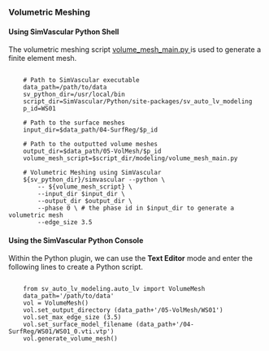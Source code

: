 ### Volumetric Meshing 

#### Using SimVascular Python Shell

The volumetric meshing script 
<a href="https://github.com/SimVascular/SimVascular/tree/master/Python/site-packages/sv_auto_lv_modeling/modeling/volume_mesh_main.py"> 
volume\_mesh\_main.py </a> is used to generate a finite element mesh.

<pre><code class='language-shell' lang='shell'>
    # Path to SimVascular executable
    data_path=/path/to/data
    sv_python_dir=/usr/local/bin
    script_dir=SimVascular/Python/site-packages/sv_auto_lv_modeling
    p_id=WS01

    # Path to the surface meshes
    input_dir=$data_path/04-SurfReg/$p_id

    # Path to the outputted volume meshes
    output_dir=$data_path/05-VolMesh/$p_id
    volume_mesh_script=$script_dir/modeling/volume_mesh_main.py

    # Volumetric Meshing using SimVascular
    ${sv_python_dir}/simvascular --python \
        -- ${volume_mesh_script} \
        --input_dir $input_dir \
        --output_dir $output_dir \
        --phase 0 \ # the phase id in $input_dir to generate a volumetric mesh
        --edge_size 3.5
</code></pre>


#### Using the SimVascular Python Console

Within the Python plugin, we can use the <strong>Text Editor</strong> mode and enter the following lines to create a Python script.

<pre><code class='language-python' lang='python'>
    from sv_auto_lv_modeling.auto_lv import VolumeMesh
    data_path='/path/to/data'
    vol = VolumeMesh()
    vol.set_output_directory (data_path+'/05-VolMesh/WS01')
    vol.set_max_edge_size (3.5)
    vol.set_surface_model_filename (data_path+'/04-SurfReg/WS01/WS01_0.vti.vtp')
    vol.generate_volume_mesh()
</code></pre>


